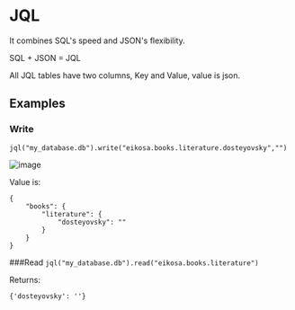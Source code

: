 # JQL

It combines SQL's speed and JSON's flexibility.

SQL + JSON = JQL

All JQL tables have two columns, Key and Value, value is json.

## Examples

### Write
```jql("my_database.db").write("eikosa.books.literature.dosteyovsky","")```

![image](https://user-images.githubusercontent.com/20538090/168511649-75ca7a7a-8670-42b0-86b9-a0d0acda6f45.png)

Value is:
```
{
    "books": {
        "literature": {
            "dosteyovsky": ""
        }
    }
}
```

###Read
```jql("my_database.db").read("eikosa.books.literature")```

Returns:
```
{'dosteyovsky': ''}
```

